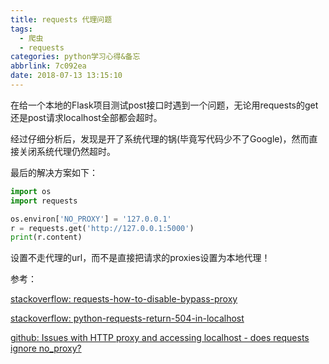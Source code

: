 ```yaml
---
title: requests 代理问题
tags:
  - 爬虫
  - requests
categories: python学习心得&备忘
abbrlink: 7c092ea
date: 2018-07-13 13:15:10
---
```


在给一个本地的Flask项目测试post接口时遇到一个问题，无论用requests的get还是post请求localhost全部都会超时。

经过仔细分析后，发现是开了系统代理的锅(毕竟写代码少不了Google)，然而直接关闭系统代理仍然超时。

最后的解决方案如下：

```python
import os
import requests

os.environ['NO_PROXY'] = '127.0.0.1'
r = requests.get('http://127.0.0.1:5000')
print(r.content)
```

设置不走代理的url，而不是直接把请求的proxies设置为本地代理！

<!--more-->
参考：

[stackoverflow: requests-how-to-disable-bypass-proxy](https://stackoverflow.com/questions/28521535/requests-how-to-disable-bypass-proxy)

[stackoverflow: python-requests-return-504-in-localhost](https://stackoverflow.com/questions/43254103/python-requests-return-504-in-localhost)

[github: Issues with HTTP proxy and accessing localhost - does requests ignore no_proxy?](https://github.com/requests/requests/issues/879)